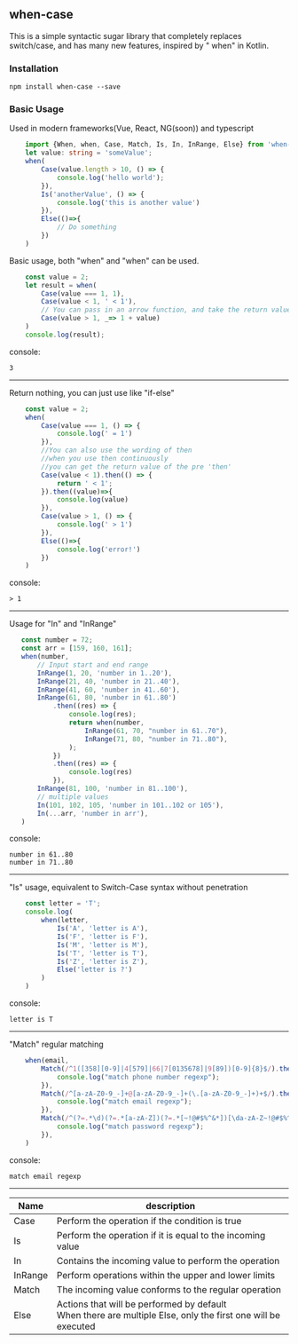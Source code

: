 ## when-case

This is a simple syntactic sugar library that completely replaces switch/case, and has many new features, inspired by "
when" in Kotlin.

### Installation

```
npm install when-case --save
```

### Basic Usage

Used in modern frameworks(Vue, React, NG(soon)) and typescript

```typescript
    import {When, when, Case, Match, Is, In, InRange, Else} from 'when-case';
    let value: string = 'someValue';
    when(
        Case(value.length > 10, () => {
            console.log('hello world');
        }),
        Is('anotherValue', () => {
            console.log('this is another value')
        }),
        Else(()=>{
            // Do something
        })
    )
```

Basic usage, both "when" and "when" can be used.

```javascript
    const value = 2;
    let result = when(
        Case(value === 1, 1),
        Case(value < 1, ' < 1'),
        // You can pass in an arrow function, and take the return value as the result
        Case(value > 1, _=> 1 + value)
    )
    console.log(result);
```

console:

```
3
```

-----
Return nothing, you can just use like "if-else"

```javascript
    const value = 2;
    when(
        Case(value === 1, () => {
            console.log(' = 1')
        }),
        //You can also use the wording of then
        //when you use then continuously
        //you can get the return value of the pre 'then'
        Case(value < 1).then(() => {
            return ' < 1';
        }).then((value)=>{
            console.log(value)
        }),
        Case(value > 1, () => {
            console.log(' > 1')
        }),
        Else(()=>{
            console.log('error!')
        })
    )
```

console:

```
> 1
```

------

Usage for "In" and "InRange"
 ```javascript
    const number = 72;
    const arr = [159, 160, 161];
    when(number,
        // Input start and end range
        InRange(1, 20, 'number in 1..20'),
        InRange(21, 40, 'number in 21..40'),
        InRange(41, 60, 'number in 41..60'),
        InRange(61, 80, 'number in 61..80')
            .then((res) => {
                console.log(res);
                return when(number,
                    InRange(61, 70, "number in 61..70"),
                    InRange(71, 80, "number in 71..80"),
                );
            })
            .then((res) => {
                console.log(res)
            }),
        InRange(81, 100, 'number in 81..100'),
        // multiple values
        In(101, 102, 105, 'number in 101..102 or 105'),
        In(...arr, 'number in arr'),
    )
 ```

console:

```
number in 61..80
number in 71..80
```

----

"Is" usage, equivalent to Switch-Case syntax without penetration

```javascript
    const letter = 'T';
    console.log(
        when(letter,
            Is('A', 'letter is A'),
            Is('F', 'letter is F'),
            Is('M', 'letter is M'),
            Is('T', 'letter is T'),
            Is('Z', 'letter is Z'),
            Else('letter is ?')
        )
    )
```

console:

```
letter is T
```

---------
"Match" regular matching
```javascript
    when(email,
        Match(/^1([358][0-9]|4[579]|66|7[0135678]|9[89])[0-9]{8}$/).then(()=>{
            console.log("match phone number regexp");
        }),
        Match(/^[a-zA-Z0-9_-]+@[a-zA-Z0-9_-]+(\.[a-zA-Z0-9_-]+)+$/).then(()=>{
            console.log("match email regexp");
        }),
        Match(/^(?=.*\d)(?=.*[a-zA-Z])(?=.*[~!@#$%^&*])[\da-zA-Z~!@#$%^&*]{8,}$/).then(()=>{
            console.log("match password regexp");
        }),
    )
```
console:

```
match email regexp
```
---------

| Name    | description                                                  |
| ------- | ------------------------------------------------------------ |
| Case    | Perform the operation if the condition is true |
| Is      | Perform the operation if it is equal to the incoming value |
| In      | Contains the incoming value to perform the operation |
| InRange | Perform operations within the upper and lower limits |
| Match   | The incoming value conforms to the regular operation |
| Else    | Actions that will be performed by default<br>When there are multiple Else, only the first one will be executed                  |
